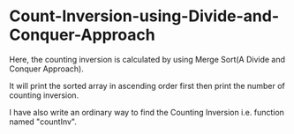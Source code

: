 # Count-Inversion-using-Divide-and-Conquer-Approach

Here, the counting inversion is calculated by using Merge Sort(A Divide and Conquer Approach).

It will print the sorted array in ascending order first then print the number of counting inversion.

I have also write an ordinary way to find the Counting Inversion i.e. function named "countInv".


